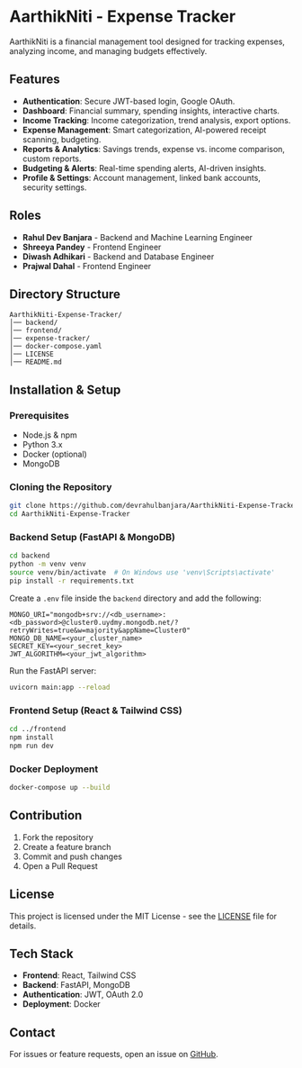 # AarthikNiti - Expense Tracker

AarthikNiti is a financial management tool designed for tracking expenses, analyzing income, and managing budgets effectively.

## Features
- **Authentication**: Secure JWT-based login, Google OAuth.
- **Dashboard**: Financial summary, spending insights, interactive charts.
- **Income Tracking**: Income categorization, trend analysis, export options.
- **Expense Management**: Smart categorization, AI-powered receipt scanning, budgeting.
- **Reports & Analytics**: Savings trends, expense vs. income comparison, custom reports.
- **Budgeting & Alerts**: Real-time spending alerts, AI-driven insights.
- **Profile & Settings**: Account management, linked bank accounts, security settings.

## Roles
- **Rahul Dev Banjara** - Backend and Machine Learning Engineer
- **Shreeya Pandey** - Frontend Engineer
- **Diwash Adhikari** - Backend and Database Engineer
- **Prajwal Dahal** - Frontend Engineer

## Directory Structure
```
AarthikNiti-Expense-Tracker/
│── backend/
│── frontend/
│── expense-tracker/
│── docker-compose.yaml
│── LICENSE
│── README.md
```

## Installation & Setup

### Prerequisites
- Node.js & npm
- Python 3.x
- Docker (optional)
- MongoDB

### Cloning the Repository
```sh
git clone https://github.com/devrahulbanjara/AarthikNiti-Expense-Tracker.git
cd AarthikNiti-Expense-Tracker
```

### Backend Setup (FastAPI & MongoDB)
```sh
cd backend
python -m venv venv
source venv/bin/activate  # On Windows use 'venv\Scripts\activate'
pip install -r requirements.txt
```

Create a `.env` file inside the `backend` directory and add the following:
```
MONGO_URI="mongodb+srv://<db_username>:<db_password>@cluster0.uydmy.mongodb.net/?retryWrites=true&w=majority&appName=Cluster0"
MONGO_DB_NAME=<your_cluster_name>
SECRET_KEY=<your_secret_key>
JWT_ALGORITHM=<your_jwt_algorithm>
```

Run the FastAPI server:
```sh
uvicorn main:app --reload
```

### Frontend Setup (React & Tailwind CSS)
```sh
cd ../frontend
npm install
npm run dev
```

### Docker Deployment
```sh
docker-compose up --build
```

## Contribution
1. Fork the repository
2. Create a feature branch
3. Commit and push changes
4. Open a Pull Request

## License
This project is licensed under the MIT License - see the [LICENSE](LICENSE) file for details.

## Tech Stack
- **Frontend**: React, Tailwind CSS
- **Backend**: FastAPI, MongoDB
- **Authentication**: JWT, OAuth 2.0
- **Deployment**: Docker

## Contact
For issues or feature requests, open an issue on [GitHub](https://github.com/devrahulbanjara/AarthikNiti-Expense-Tracker/issues).

